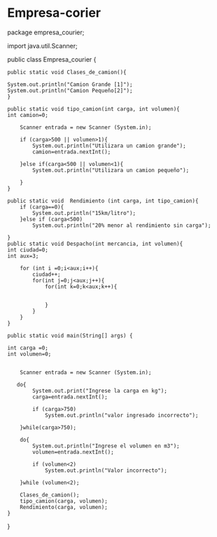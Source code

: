 # Empresa-corier
package empresa_courier;

import java.util.Scanner;

public class Empresa_courier {
    
    public static void Clases_de_camion(){
    
    System.out.println("Camion Grande [1]");
    System.out.println("Camion Pequeño[2]");
    }
    
    public static void tipo_camion(int carga, int volumen){
    int camion=0; 
        
        Scanner entrada = new Scanner (System.in);
        
        if (carga>500 || volumen>1){
            System.out.println("Utilizara un camion grande");
            camion=entrada.nextInt();
           
        }else if(carga<500 || volumen<1){
            System.out.println("Utilizara un camion pequeño");
            
        }
    }
    
    public static void  Rendimiento (int carga, int tipo_camion){
        if (carga==0){
            System.out.println("15km/litro");
        }else if (carga<500)
            System.out.println("20% menor al rendimiento sin carga");
    
    }
    public static void Despacho(int mercancia, int volumen){
    int ciudad=0;
    int aux=3;
            
        for (int i =0;i<aux;i++){
            ciudad++;
            for(int j=0;j<aux;j++){
                for(int k=0;k<aux;k++){
                    
                
                }
            }
        }
    }

    public static void main(String[] args) {
    
    int carga =0;
    int volumen=0;
        
        
        Scanner entrada = new Scanner (System.in);
      
       do{
            System.out.print("Ingrese la carga en kg");
            carga=entrada.nextInt();
            
            if (carga>750) 
                System.out.println("valor ingresado incorrecto");
	
        }while(carga>750);
           
        do{
            System.out.println("Ingrese el volumen en m3");
            volumen=entrada.nextInt();
            
            if (volumen<2)
                System.out.println("Valor incorrecto");
            
        }while (volumen<2);
        
        Clases_de_camion();
        tipo_camion(carga, volumen);
        Rendimiento(carga, volumen);
    }
}
